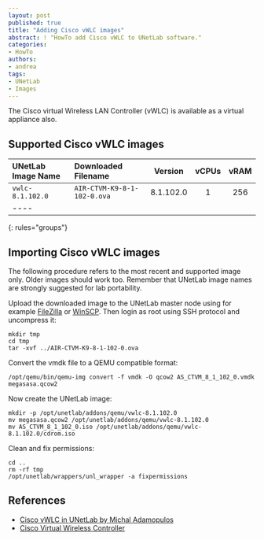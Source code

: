 ```yaml
---
layout: post
published: true
title: "Adding Cisco vWLC images"
abstract: ! "HowTo add Cisco vWLC to UNetLab software."
categories:
- HowTo
authors:
- andrea
tags:
- UNetLab
- Images
---
```

The Cisco virtual Wireless LAN Controller (vWLC) is available as a virtual appliance also.

## Supported Cisco vWLC images

| UNetLab Image Name | Downloaded Filename | Version | vCPUs | vRAM |
|:--|:--|:-:|:-:|:-:|
| `vwlc-8.1.102.0` | `AIR-CTVM-K9-8-1-102-0.ova` | 8.1.102.0 | 1 | 256 |
|----
{: rules="groups"}

## Importing Cisco vWLC images

The following procedure refers to the most recent and supported image only. Older images should work too. Remember that UNetLab image names are strongly suggested for lab portability.

Upload the downloaded image to the UNetLab master node using for example [FileZilla](https://filezilla-project.org/ "FileZilla") or [WinSCP](http://winscp.net/ "WinSCP"). Then login as root using SSH protocol and uncompress it:

~~~
mkdir tmp
cd tmp
tar -xvf ../AIR-CTVM-K9-8-1-102-0.ova
~~~

Convert the vmdk file to a QEMU compatible format:

~~~
/opt/qemu/bin/qemu-img convert -f vmdk -O qcow2 AS_CTVM_8_1_102_0.vmdk megasasa.qcow2
~~~

Now create the UNetLab image:

~~~
mkdir -p /opt/unetlab/addons/qemu/vwlc-8.1.102.0
mv megasasa.qcow2 /opt/unetlab/addons/qemu/vwlc-8.1.102.0
mv AS_CTVM_8_1_102_0.iso /opt/unetlab/addons/qemu/vwlc-8.1.102.0/cdrom.iso 
~~~

Clean and fix permissions:

~~~
cd ..
rm -rf tmp
/opt/unetlab/wrappers/unl_wrapper -a fixpermissions
~~~

## References

* [Cisco vWLC in UNetLab by Michal Adamopulos](https://www.linkedin.com/pulse/cisco-vwlc-unetlab-michal-adamopulos "Cisco vWLC in UNetLab by Michal Adamopulos")
* [Cisco Virtual Wireless Controller](http://www.cisco.com/c/en/us/products/wireless/virtual-wireless-controller/index.html "Cisco Virtual Wireless Controller")

